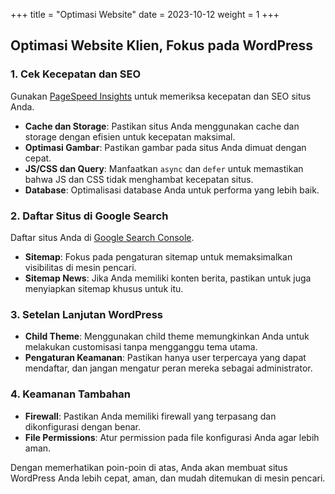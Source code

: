 +++
title = "Optimasi Website"
date = 2023-10-12
weight = 1
+++

## Optimasi Website Klien, Fokus pada WordPress

### 1. Cek Kecepatan dan SEO

Gunakan [PageSpeed Insights](https://pagespeed.web.dev/) untuk memeriksa kecepatan dan SEO situs Anda.

- **Cache dan Storage**: Pastikan situs Anda menggunakan cache dan storage dengan efisien untuk kecepatan maksimal.
- **Optimasi Gambar**: Pastikan gambar pada situs Anda dimuat dengan cepat.
- **JS/CSS dan Query**: Manfaatkan `async` dan `defer` untuk memastikan bahwa JS dan CSS tidak menghambat kecepatan situs.
- **Database**: Optimalisasi database Anda untuk performa yang lebih baik.

### 2. Daftar Situs di Google Search

Daftar situs Anda di [Google Search Console](https://search.google.com/).

- **Sitemap**: Fokus pada pengaturan sitemap untuk memaksimalkan visibilitas di mesin pencari.
- **Sitemap News**: Jika Anda memiliki konten berita, pastikan untuk juga menyiapkan sitemap khusus untuk itu.

### 3. Setelan Lanjutan WordPress

- **Child Theme**: Menggunakan child theme memungkinkan Anda untuk melakukan customisasi tanpa mengganggu tema utama.
- **Pengaturan Keamanan**: Pastikan hanya user terpercaya yang dapat mendaftar, dan jangan mengatur peran mereka sebagai administrator.

### 4. Keamanan Tambahan

- **Firewall**: Pastikan Anda memiliki firewall yang terpasang dan dikonfigurasi dengan benar.
- **File Permissions**: Atur permission pada file konfigurasi Anda agar lebih aman.

Dengan memerhatikan poin-poin di atas, Anda akan membuat situs WordPress Anda lebih cepat, aman, dan mudah ditemukan di mesin pencari.
